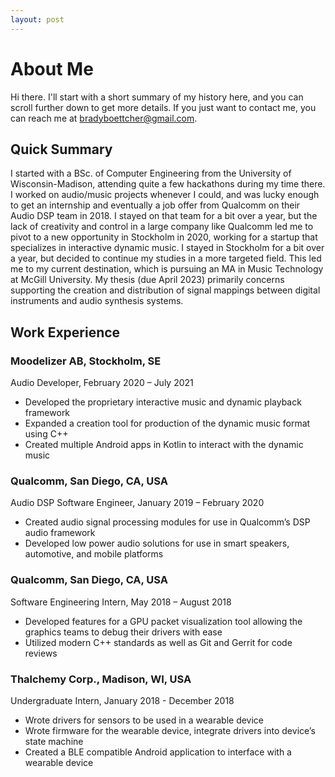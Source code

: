 ```yaml
---
layout: post
---
```

# About Me

Hi there. I'll start with a short summary of my history here, and you can scroll further down to get more details. If you just want to contact me, you can reach me at bradyboettcher@gmail.com.

## Quick Summary

I started with a BSc. of Computer Engineering from the University of Wisconsin-Madison, attending quite a few hackathons during my time there. I worked on audio/music projects whenever I could, and was lucky enough to get an internship and eventually a job offer from Qualcomm on their Audio DSP team in 2018. I stayed on that team for a bit over a year, but the lack of creativity and control in a large company like Qualcomm led me to pivot to a new opportunity in Stockholm in 2020, working for a startup that specializes in interactive dynamic music. I stayed in Stockholm for a bit over a year, but decided to continue my studies in a more targeted field. This led me to my current destination, which is pursuing an MA in Music Technology at McGill University. My thesis (due April 2023) primarily concerns supporting the creation and distribution of signal mappings between digital instruments and audio synthesis systems.

## Work Experience

### Moodelizer AB, Stockholm, SE
Audio Developer, February 2020 – July 2021
- Developed the proprietary interactive music and dynamic playback framework
- Expanded a creation tool for production of the dynamic music format using C++
- Created multiple Android apps in Kotlin to interact with the dynamic music

### Qualcomm, San Diego, CA, USA
Audio DSP Software Engineer, January 2019 – February 2020
- Created audio signal processing modules for use in Qualcomm’s DSP audio framework
- Developed low power audio solutions for use in smart speakers, automotive, and mobile platforms

### Qualcomm, San Diego, CA, USA
Software Engineering Intern, May 2018 – August 2018
- Developed features for a GPU packet visualization tool allowing the graphics teams to debug their drivers with ease
- Utilized modern C++ standards as well as Git and Gerrit for code reviews

### Thalchemy Corp., Madison, WI, USA
Undergraduate Intern, January 2018 - December 2018
- Wrote drivers for sensors to be used in a wearable device
- Wrote firmware for the wearable device, integrate drivers into device’s state machine
- Created a BLE compatible Android application to interface with a wearable device